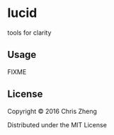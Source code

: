 # lucid

tools for clarity

## Usage

FIXME

## License

Copyright © 2016 Chris Zheng

Distributed under the MIT License
